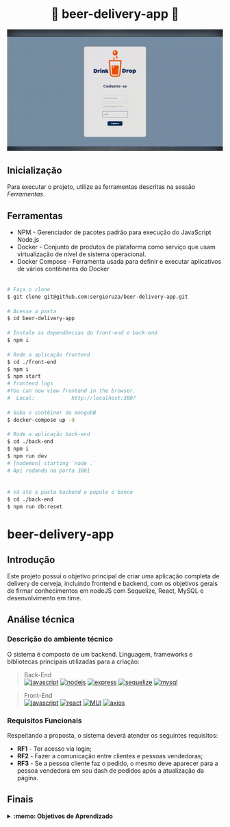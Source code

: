 # <h1 align="center">🍺 beer-delivery-app 🍺</h1>
<fig>
<img src="./images/deliveryapp.gif">
</fig>

## Inicialização
Para executar o projeto, utilize as ferramentas descritas na sessão *Ferramentas*.

## Ferramentas
* NPM - Gerenciador de pacotes padrão para execução do JavaScript Node.js
* Docker - Conjunto de produtos de plataforma como serviço que usam virtualização de nível de sistema operacional.
* Docker Compose - Ferramenta usada para definir e executar aplicativos de vários contêineres do Docker
```bash

# Faça o clone
$ git clone git@github.com:sergioruza/beer-delivery-app.git

# Acesse a pasta
$ cd beer-delivery-app

# Instale as dependências do front-end e back-end
$ npm i

# Rode a aplicação frontend
$ cd ./front-end
$ npm i
$ npm start
# frontend logs
#You can now view frontend in the browser.
#  Local:            http://localhost:300?

# Suba o contêiner do mongoDB
$ docker-compose up -d

# Rode a aplicação back-end
$ cd ./back-end
$ npm i
$ npm run dev
# [nodemon] starting `node .`
# Api rodando na porta 3001


# Vá até a pasta backend e popule o banco
$ cd ./back-end
$ npm run db:reset

```
# beer-delivery-app

## Introdução

Este projeto possui o objetivo principal de criar uma aplicação completa de delivery de cerveja, incluindo frontend e backend,
com os objetivos gerais de firmar conhecimentos em nodeJS com Sequelize, React, MySQL e desenvolvimento em time.

## Análise técnica

### Descrição do ambiente técnico

O sistema é composto de um backend. Linguagem, frameworks e bibliotecas principais utilizadas para a criação:
> Back-End  
 [![javascript][javascript]][javascript-url]
 [![nodejs][nodejs]][nodejs-url]
 [![express][express]][express-url]
 [![sequelize][sequelize]][sequelize-url]
 [![mysql][mysql]][mysql-url]


> Front-End  
 [![javascript][javascript]][javascript-url]
 [![react][react]][react-url]
 [![MUI][MUI]][MUI-url]
[![axios][axios]][axios-url]

### Requisitos Funcionais
Respeitando a proposta, o sistema deverá atender os seguintes requisitos:

* **RF1** - Ter acesso via login;
* **RF2** - Fazer a comunicação entre clientes e pessoas vendedoras;
* **RF3** - Se a pessoa cliente faz o pedido, o mesmo deve aparecer para a pessoa vendedora em seu dash de pedidos após a atualização da página.

## Finais
<details>
 <summary><strong>:memo: Objetivos de Aprendizado</strong></summary><br />

- Construir uma aplicação completa com frontend e backend;

- Trabalhar em equipe;

- Metodologias ágeis;

- Colocar em prática todas as stacks já aprendidas até hoje;

</details>

[javascript]: https://img.shields.io/badge/javascript-F7DF1E?style=for-the-badge&logo=javaScript&logoColor=white
[javascript-url]: https://railway.app/

[nodejs]: https://img.shields.io/badge/Node.js-339933?style=for-the-badge&logo=nodedotjs&logoColor=white
[nodejs-url]: https://railway.app/

[express]: https://img.shields.io/badge/express-000000?style=for-the-badge&logo=express&logoColor=white
[express-url]: https://railway.app/

[sequelize]: https://img.shields.io/badge/sequelize-52B0E7?style=for-the-badge&logo=sequelize&logoColor=white
[sequelize-url]: https://railway.app/

[mysql]: https://img.shields.io/badge/mysql-4479A1?style=for-the-badge&logo=mysql&logoColor=white
[mysql-url]: https://railway.app/

[mocha]: https://img.shields.io/badge/mocha-8D6748?style=for-the-badge&logo=mocha&logoColor=white
[mocha-url]: https://railway.app/

[react]: https://img.shields.io/badge/react-61DAFB?style=for-the-badge&logo=react&logoColor=white
[react-url]: https://railway.app/

[MUI]: https://img.shields.io/badge/mui-007FFF?style=for-the-badge&logo=mui&logoColor=white
[MUI-url]: https://railway.app/

[axios]: https://img.shields.io/badge/axios-5A29E4?style=for-the-badge&logo=axios&logoColor=white
[axios-url]: https://railway.app/




